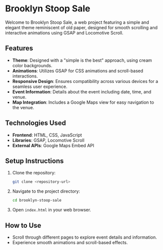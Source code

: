# Brooklyn Stoop Sale

Welcome to Brooklyn Stoop Sale, a web project featuring a simple and elegant theme reminiscent of old paper, designed for smooth scrolling and interactive animations using GSAP and Locomotive Scroll.

## Features

- **Theme**: Designed with a "simple is the best" approach, using cream color backgrounds.
- **Animations**: Utilizes GSAP for CSS animations and scroll-based interactions.
- **Responsive Design**: Ensures compatibility across various devices for a seamless user experience.
- **Event Information**: Details about the event including date, time, and venue.
- **Map Integration**: Includes a Google Maps view for easy navigation to the venue.

## Technologies Used

- **Frontend**: HTML, CSS, JavaScript
- **Libraries**: GSAP, Locomotive Scroll
- **External APIs**: Google Maps Embed API

## Setup Instructions

1. Clone the repository:
    ```bash
    git clone <repository-url>
    ```
2. Navigate to the project directory:
    ```bash
    cd brooklyn-stoop-sale
    ```
3. Open `index.html` in your web browser.

## How to Use

- Scroll through different pages to explore event details and information.
- Experience smooth animations and scroll-based effects.




